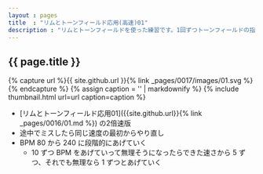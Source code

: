 ```yaml
---
layout : pages
title  : "リムとトーンフィールド応用(高速)01"
description : "リムとトーンフィールドを使った練習です。1回ずつトーンフィールドの指が変わります。8分音符でも叩けるようにしましょう。"
---
```


## {{ page.title }}

{% capture url %}{{ site.github.url }}{% link _pages/0017/images/01.svg %}{% endcapture %}
{% assign caption = '' | markdownify %}
{% include thumbnail.html url=url caption=caption %}

* [リムとトーンフィールド応用01]({{site.github.url}}{% link _pages/0016/01.md %}) の2倍速版
* 途中でミスしたら同じ速度の最初からやり直し
* BPM 80 から 240 に段階的にあげていく
  * 10 ずつ BPM をあげていって無理そうになったらできた速さから 5 ずつ、それでも無理なら 1 ずつとあげていく
